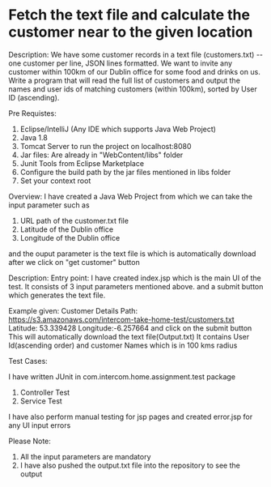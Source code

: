 # Fetch the text file and calculate the customer near to the given location

Description: We have some customer records in a text file (customers.txt) -- one customer per line, JSON lines formatted. We want to invite any customer within 100km of our Dublin office for some food and drinks on us. Write a program that will read the full list of customers and output the names and user ids of matching customers (within 100km), sorted by User ID (ascending).

Pre Requistes:
1. Eclipse/IntelliJ (Any IDE which supports Java Web Project)
2. Java 1.8
3. Tomcat Server to run the project on localhost:8080
4. Jar files: Are already in "WebContent/libs" folder
5. Junit Tools from Eclipse Marketplace
6. Configure the build path by the jar files mentioned in libs folder
7. Set your context root

Overview:
I have created a Java Web Project from which we can take the input parameter such as
1. URL path of the customer.txt file
2. Latitude of the Dublin office
3. Longitude of the Dublin office

and the ouput parameter is the text file is which is automatically download after we click on "get customer" button

Description:
Entry point:
I have created index.jsp which is the main UI of the test.
It consists of 3 input parameters mentioned above.
and a submit button which generates the text file.

Example given:
Customer Details Path: https://s3.amazonaws.com/intercom-take-home-test/customers.txt
Latitude: 53.339428
Longitude:-6.257664
and click on the submit button
This will automatically download the text file(Output.txt)
It contains User Id(ascending order) and customer Names which is in 100 kms radius


Test Cases:

I have written JUnit in com.intercom.home.assignment.test package
1. Controller Test
2. Service Test

I have also perform manual testing for jsp pages and created error.jsp for any UI input errors

Please Note:
1. All the input parameters are mandatory
2. I have also pushed the output.txt file into the repository to see the output

